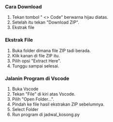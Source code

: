 ### Cara Download
1. Tekan tombol " <> Code" berwarna hijau diatas.
2. Setelah itu tekan "Download ZIP".
3. Ekstrak file

### Ekstrak File
1. Buka folder dimana file ZIP tadi berada.
2. Klik kanan di file ZIP itu.
3. Pilih opsi "Extract Here".
4. Tunggu sampai selesai.
   
### Jalanin Program di Vscode
1. Buka Vscode
2. Tekan "File" di kiri atas Vscode.
3. Pilih "Open Folder...".
4. Pindah ke file hasil ekstrakan ZIP sebelumnya.
5. Select Folder
6. Run program di jadwal_kosong.py
